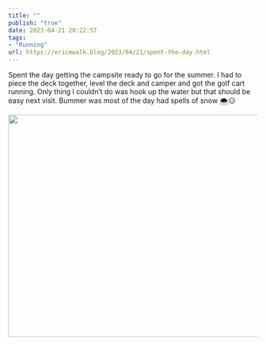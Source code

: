 ```yaml
---
title: ""
publish: "true"
date: 2023-04-21 20:22:57
tags:
- "Running"
url: https://ericmwalk.blog/2023/04/21/spent-the-day.html
---
```

Spent the day getting the campsite ready to go for the summer. I had to piece the deck together, level the deck and camper and got the golf cart running. Only thing I couldn’t do was hook up the water but that should be easy next visit. Bummer was most of the day had spells of snow 🌨️😑



<img src="uploads/2023/015f4cbeea.jpg" width="600" height="450" alt="">